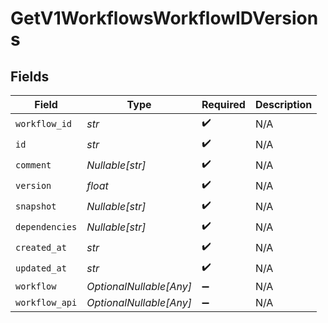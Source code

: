 # GetV1WorkflowsWorkflowIDVersions


## Fields

| Field                   | Type                    | Required                | Description             |
| ----------------------- | ----------------------- | ----------------------- | ----------------------- |
| `workflow_id`           | *str*                   | :heavy_check_mark:      | N/A                     |
| `id`                    | *str*                   | :heavy_check_mark:      | N/A                     |
| `comment`               | *Nullable[str]*         | :heavy_check_mark:      | N/A                     |
| `version`               | *float*                 | :heavy_check_mark:      | N/A                     |
| `snapshot`              | *Nullable[str]*         | :heavy_check_mark:      | N/A                     |
| `dependencies`          | *Nullable[str]*         | :heavy_check_mark:      | N/A                     |
| `created_at`            | *str*                   | :heavy_check_mark:      | N/A                     |
| `updated_at`            | *str*                   | :heavy_check_mark:      | N/A                     |
| `workflow`              | *OptionalNullable[Any]* | :heavy_minus_sign:      | N/A                     |
| `workflow_api`          | *OptionalNullable[Any]* | :heavy_minus_sign:      | N/A                     |